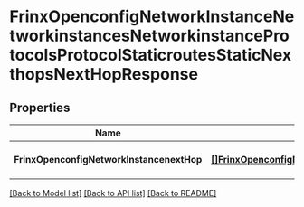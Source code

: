 # FrinxOpenconfigNetworkInstanceNetworkinstancesNetworkinstanceProtocolsProtocolStaticroutesStaticNexthopsNextHopResponse

## Properties
Name | Type | Description | Notes
------------ | ------------- | ------------- | -------------
**FrinxOpenconfigNetworkInstancenextHop** | [**[]FrinxOpenconfigNetworkInstanceNetworkinstancesNetworkinstanceProtocolsProtocolStaticroutesStaticNexthopsNextHop**](frinx.openconfig.network.instance.networkinstances.networkinstance.protocols.protocol.staticroutes.static.nexthops.NextHop.md) |  | [optional] [default to null]

[[Back to Model list]](../README.md#documentation-for-models) [[Back to API list]](../README.md#documentation-for-api-endpoints) [[Back to README]](../README.md)


